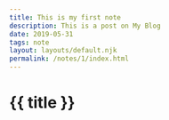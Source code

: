```yaml
---
title: This is my first note
description: This is a post on My Blog
date: 2019-05-31
tags: note
layout: layouts/default.njk
permalink: /notes/1/index.html
---
```


# {{ title }}
